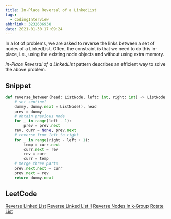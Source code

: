 ```yaml
---
title: In-Place Reversal of a LinkedList
tags:
  - CodingInterview
abbrlink: 3232636938
date: 2021-01-30 17:09:24
---
```

In a lot of problems, we are asked to reverse the links between a set of nodes of a LinkedList. Often, the constraint is that we need to do this in-place, i.e., using the existing node objects and without using extra memory.

_In-Place Reversal of a LinkedList_ pattern describes an efficient way to solve the above problem.

## Snippet
```python
def reverse_between(head: ListNode, left: int, right: int) -> ListNode:
    # set sentinel
    dummy, dummy.next = ListNode(), head
    prev = dummy
    # obtain previous node
    for _ in range(left - 1):
        prev = prev.next
    rev, curr = None, prev.next
    # reverse from left to right
    for _ in range(right - left + 1):
        temp = curr.next
        curr.next = rev
        rev = curr
        curr = temp
    # merge three parts
    prev.next.next = curr
    prev.next = rev
    return dummy.next
```

## LeetCode
[Reverse Linked List](https://leetcode.com/problems/reverse-linked-list/)
[Reverse Linked List II](https://leetcode.com/problems/reverse-linked-list-ii/)
[Reverse Nodes in k-Group](https://leetcode.com/problems/reverse-nodes-in-k-group/)
[Rotate List](https://leetcode.com/problems/rotate-list/)
